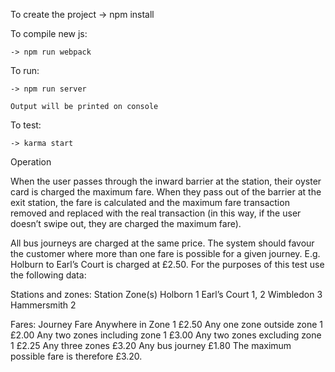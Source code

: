 To create the project
    -> npm install

To compile new js: 

    -> npm run webpack

To run: 

    -> npm run server

	Output will be printed on console
	
To test: 

    -> karma start


Operation

When the user passes through the inward barrier at the station, their oyster card is charged
the maximum fare.
When they pass out of the barrier at the exit station, the fare is calculated and the maximum
fare transaction removed and replaced with the real transaction (in this way, if the user
doesn’t swipe out, they are charged the maximum fare).

All bus journeys are charged at the same price.
The system should favour the customer where more than one fare is possible for a given
journey. E.g. Holburn to Earl’s Court is charged at £2.50.
For the purposes of this test use the following data:

Stations and zones:
Station Zone(s)
Holborn 1
Earl’s Court 1, 2
Wimbledon 3
Hammersmith 2

Fares:
Journey Fare
Anywhere in Zone 1 £2.50
Any one zone outside zone 1 £2.00
Any two zones including zone 1 £3.00
Any two zones excluding zone 1 £2.25
Any three zones £3.20
Any bus journey £1.80
The maximum possible fare is therefore £3.20.